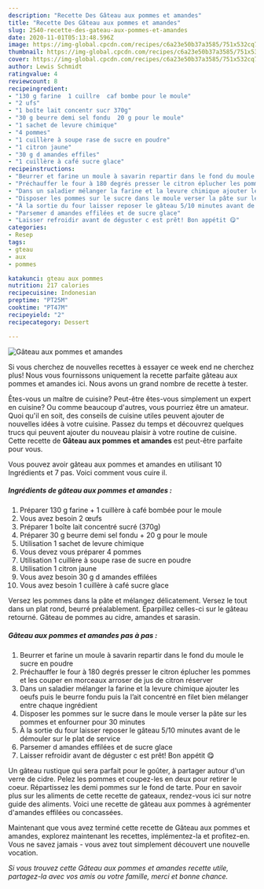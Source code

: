 ```yaml
---
description: "Recette Des Gâteau aux pommes et amandes"
title: "Recette Des Gâteau aux pommes et amandes"
slug: 2540-recette-des-gateau-aux-pommes-et-amandes
date: 2020-11-01T05:13:48.596Z
image: https://img-global.cpcdn.com/recipes/c6a23e50b37a3585/751x532cq70/gateau-aux-pommes-et-amandes-photo-principale-de-la-recette.jpg
thumbnail: https://img-global.cpcdn.com/recipes/c6a23e50b37a3585/751x532cq70/gateau-aux-pommes-et-amandes-photo-principale-de-la-recette.jpg
cover: https://img-global.cpcdn.com/recipes/c6a23e50b37a3585/751x532cq70/gateau-aux-pommes-et-amandes-photo-principale-de-la-recette.jpg
author: Lewis Schmidt
ratingvalue: 4
reviewcount: 8
recipeingredient:
- "130 g farine  1 cuillre  caf bombe pour le moule"
- "2 ufs"
- "1 boîte lait concentr sucr 370g"
- "30 g beurre demi sel fondu  20 g pour le moule"
- "1 sachet de levure chimique"
- "4 pommes"
- "1 cuillère à soupe rase de sucre en poudre"
- "1 citron jaune"
- "30 g d amandes effiles"
- "1 cuillère à café sucre glace"
recipeinstructions:
- "Beurrer et farine un moule à savarin repartir dans le fond du moule le sucre en poudre"
- "Préchauffer le four à 180 degrés presser le citron éplucher les pommes et les couper en morceaux arroser de jus de citron réserver"
- "Dans un saladier mélanger la farine et la levure chimique ajouter les oeufs puis le beurre fondu puis la l’ait concentré en filet bien mélanger entre chaque ingrédient"
- "Disposer les pommes sur le sucre dans le moule verser la pâte sur les pommes et enfourner pour 30 minutes"
- "À la sortie du four laisser reposer le gâteau 5/10 minutes avant de le démouler sur le plat de service"
- "Parsemer d amandes effilées et de sucre glace"
- "Laisser refroidir avant de déguster c est prêt! Bon appétit 😋"
categories:
- Resep
tags:
- gteau
- aux
- pommes

katakunci: gteau aux pommes 
nutrition: 217 calories
recipecuisine: Indonesian
preptime: "PT25M"
cooktime: "PT47M"
recipeyield: "2"
recipecategory: Dessert

---
```



![Gâteau aux pommes et amandes](https://img-global.cpcdn.com/recipes/c6a23e50b37a3585/751x532cq70/gateau-aux-pommes-et-amandes-photo-principale-de-la-recette.jpg)

Si vous cherchez de nouvelles recettes à essayer ce week end ne cherchez plus! Nous vous fournissons uniquement la recette parfaite gâteau aux pommes et amandes ici. Nous avons un grand nombre de recette à tester.

Êtes-vous un maître de cuisine? Peut-être êtes-vous simplement un expert en cuisine? Ou comme beaucoup d'autres, vous pourriez être un amateur. Quoi qu'il en soit, des conseils de cuisine utiles peuvent ajouter de nouvelles idées à votre cuisine. Passez du temps et découvrez quelques trucs qui peuvent ajouter du nouveau plaisir à votre routine de cuisine. Cette recette de <strong> Gâteau aux pommes et amandes </strong> est peut-être parfaite pour vous.

<!--inarticleads1-->

Vous pouvez avoir gâteau aux pommes et amandes en utilisant 10 Ingrédients et 7 pas. Voici comment vous cuire il.

##### Ingrédients de gâteau aux pommes et amandes :

1. Préparer 130 g farine + 1 cuillère à café bombée pour le moule
1. Vous avez besoin 2 œufs
1. Préparer 1 boîte lait concentré sucré (370g)
1. Préparer 30 g beurre demi sel fondu + 20 g pour le moule
1. Utilisation 1 sachet de levure chimique
1. Vous devez vous préparer 4 pommes
1. Utilisation 1 cuillère à soupe rase de sucre en poudre
1. Utilisation 1 citron jaune
1. Vous avez besoin 30 g d amandes effilées
1. Vous avez besoin 1 cuillère à café sucre glace


Versez les pommes dans la pâte et mélangez délicatement. Versez le tout dans un plat rond, beurré préalablement. Eparpillez celles-ci sur le gâteau retourné. Gâteau de pommes au cidre, amandes et sarasin. 

<!--inarticleads2-->

##### Gâteau aux pommes et amandes pas à pas :

1. Beurrer et farine un moule à savarin repartir dans le fond du moule le sucre en poudre
1. Préchauffer le four à 180 degrés presser le citron éplucher les pommes et les couper en morceaux arroser de jus de citron réserver
1. Dans un saladier mélanger la farine et la levure chimique ajouter les oeufs puis le beurre fondu puis la l’ait concentré en filet bien mélanger entre chaque ingrédient
1. Disposer les pommes sur le sucre dans le moule verser la pâte sur les pommes et enfourner pour 30 minutes
1. À la sortie du four laisser reposer le gâteau 5/10 minutes avant de le démouler sur le plat de service
1. Parsemer d amandes effilées et de sucre glace
1. Laisser refroidir avant de déguster c est prêt! Bon appétit 😋


Un gâteau rustique qui sera parfait pour le goûter, à partager autour d&#39;un verre de cidre. Pelez les pommes et coupez-les en deux pour retirer le coeur. Répartissez les demi pommes sur le fond de tarte. Pour en savoir plus sur les aliments de cette recette de gateaux, rendez-vous ici sur notre guide des aliments. Voici une recette de gâteau aux pommes à agrémenter d&#39;amandes effilées ou concassées. 

<!--inarticleads1-->

<p>
Maintenant que vous avez terminé cette recette de Gâteau aux pommes et amandes, explorez maintenant les recettes, implémentez-la et profitez-en. Vous ne savez jamais - vous avez tout simplement découvert une nouvelle vocation.
</p>

<p>
<i>Si vous trouvez cette Gâteau aux pommes et amandes recette utile, partagez-la avec vos amis ou votre famille, merci et bonne chance.</i>
</p>
